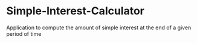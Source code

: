 # Simple-Interest-Calculator
Application to compute the amount of simple interest at the end of a given period of time
